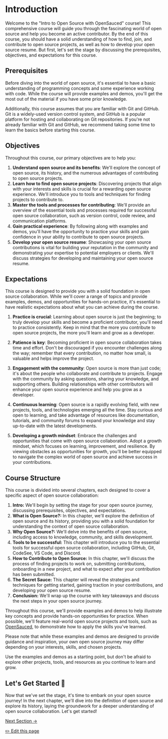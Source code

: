 # Introduction

Welcome to the "Intro to Open Source with OpenSauced" course! This comprehensive course will guide you through the fascinating world of open source and help you become an active contributor. By the end of this course, you should have a solid understanding of how to find, join, and contribute to open source projects, as well as how to develop your open source resume. But first, let's set the stage by discussing the prerequisites, objectives, and expectations for this course.

## Prerequisites

Before diving into the world of open source, it's essential to have a basic understanding of programming concepts and some experience working with code. While the course will provide examples and demos, you'll get the most out of the material if you have some prior knowledge.

Additionally, this course assumes that you are familiar with Git and GitHub. Git is a widely-used version control system, and GitHub is a popular platform for hosting and collaborating on Git repositories. If you're not already familiar with Git and GitHub, we recommend taking some time to learn the basics before starting this course.

## Objectives

Throughout this course, our primary objectives are to help you:

1. **Understand open source and its benefits**: We'll explore the concept of open source, its history, and the numerous advantages of contributing to open source projects.
2. **Learn how to find open source projects**: Discovering projects that align with your interests and skills is crucial for a rewarding open source experience. We'll introduce you to tools and techniques for finding projects to contribute to.
3. **Master the tools and processes for contributing**: We'll provide an overview of the essential tools and processes required for successful open source collaboration, such as version control, code review, and communication platforms.
4. **Gain practical experience**: By following along with examples and demos, you'll have the opportunity to practice your skills and gain confidence in your ability to contribute to open source projects.
5. **Develop your open source resume**: Showcasing your open source contributions is vital for building your reputation in the community and demonstrating your expertise to potential employers or clients. We'll discuss strategies for developing and maintaining your open source resume.

## Expectations

This course is designed to provide you with a solid foundation in open source collaboration. While we'll cover a range of topics and provide examples, demos, and opportunities for hands-on practice, it's essential to have realistic expectations about what you can achieve during the course.

1. **Practice is crucial**: Learning about open source is just the beginning; to truly develop your skills and become a proficient contributor, you'll need to practice consistently. Keep in mind that the more you contribute to open source projects, the more you'll learn and grow as a developer.

2. **Patience is key**: Becoming proficient in open source collaboration takes time and effort. Don't be discouraged if you encounter challenges along the way; remember that every contribution, no matter how small, is valuable and helps improve the project.

3. **Engagement with the community**: Open source is more than just code; it's about the people who collaborate and contribute to projects. Engage with the community by asking questions, sharing your knowledge, and supporting others. Building relationships with other contributors will enhance your open source experience and help you grow as a developer.

4. **Continuous learning**: Open source is a rapidly evolving field, with new projects, tools, and technologies emerging all the time. Stay curious and open to learning, and take advantage of resources like documentation, tutorials, and community forums to expand your knowledge and stay up-to-date with the latest developments.

5. **Developing a growth mindset**: Embrace the challenges and opportunities that come with open source collaboration. Adopt a growth mindset, which focuses on learning, improvement, and resilience. By viewing obstacles as opportunities for growth, you'll be better equipped to navigate the complex world of open source and achieve success in your contributions.

## Course Structure

This course is divided into several chapters, each designed to cover a specific aspect of open source collaboration:

1. **Intro:** We'll begin by setting the stage for your open source journey, discussing prerequisites, objectives, and expectations.
1. **What is Open Source?:** In this chapter, we'll explore the definition of open source and its history, providing you with a solid foundation for understanding the context of open source collaboration.
1. **Why Open Source?:** We'll delve into the benefits of open source, including access to knowledge, community, and skills development.
1. **Tools to be successful:** This chapter will introduce you to the essential tools for successful open source collaboration, including GitHub, Git, CodeSee, VS Code, and Discord.
1. **How to Contribute to Open Source:** In this chapter, we'll discuss the process of finding projects to work on, submitting contributions, onboarding in a new project, and what to expect after your contribution has been submitted.
1. **The Secret Sauce:** This chapter will reveal the strategies and techniques for getting started, gaining traction in your contributions, and developing your open source resume.
1. **Conclusion:** We'll wrap up the course with key takeaways and discuss the next steps in your open source journey.

Throughout this course, we'll provide examples and demos to help illustrate key concepts and provide hands-on opportunities for practice. When possible, we'll feature real-world open source projects and tools, such as [OpenSauced](https://opensauced.pizza/), to demonstrate how to apply the skills you've learned.

Please note that while these examples and demos are designed to provide guidance and inspiration, your own open source journey may differ depending on your interests, skills, and chosen projects.

Use the examples and demos as a starting point, but don't be afraid to explore other projects, tools, and resources as you continue to learn and grow.

## Let's Get Started 🚀

Now that we've set the stage, it's time to embark on your open source journey! In the next chapter, we'll dive into the definition of open source and explore its history, laying the groundwork for a deeper understanding of open source collaboration. Let's get started!

[Next Section ->](./02-what-is-open-source.md)

<footer>
    <a href="https://github.com/open-sauced/intro/blob/main/docs/intro-to-oss/01-intro.md">✏️ Edit this page</a>
</footer>
